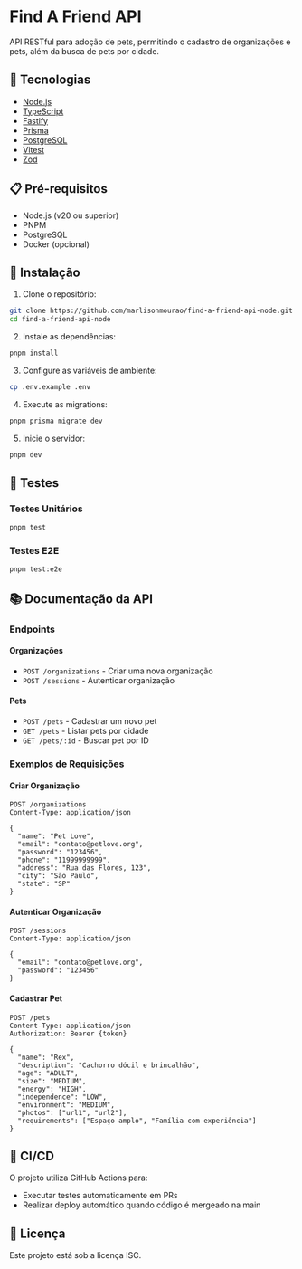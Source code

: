 # Find A Friend API

API RESTful para adoção de pets, permitindo o cadastro de organizações e pets, além da busca de pets por cidade.

## 🚀 Tecnologias

- [Node.js](https://nodejs.org/en/)
- [TypeScript](https://www.typescriptlang.org/)
- [Fastify](https://www.fastify.io/)
- [Prisma](https://www.prisma.io/)
- [PostgreSQL](https://www.postgresql.org/)
- [Vitest](https://vitest.dev/)
- [Zod](https://zod.dev/)

## 📋 Pré-requisitos

- Node.js (v20 ou superior)
- PNPM
- PostgreSQL
- Docker (opcional)

## 🔧 Instalação

1. Clone o repositório:

```bash
git clone https://github.com/marlisonmourao/find-a-friend-api-node.git
cd find-a-friend-api-node
```

2. Instale as dependências:

```bash
pnpm install
```

3. Configure as variáveis de ambiente:

```bash
cp .env.example .env
```

4. Execute as migrations:

```bash
pnpm prisma migrate dev
```

5. Inicie o servidor:

```bash
pnpm dev
```

## 🧪 Testes

### Testes Unitários

```bash
pnpm test
```

### Testes E2E

```bash
pnpm test:e2e
```

## 📚 Documentação da API

### Endpoints

#### Organizações

- `POST /organizations` - Criar uma nova organização
- `POST /sessions` - Autenticar organização

#### Pets

- `POST /pets` - Cadastrar um novo pet
- `GET /pets` - Listar pets por cidade
- `GET /pets/:id` - Buscar pet por ID

### Exemplos de Requisições

#### Criar Organização

```http
POST /organizations
Content-Type: application/json

{
  "name": "Pet Love",
  "email": "contato@petlove.org",
  "password": "123456",
  "phone": "11999999999",
  "address": "Rua das Flores, 123",
  "city": "São Paulo",
  "state": "SP"
}
```

#### Autenticar Organização

```http
POST /sessions
Content-Type: application/json

{
  "email": "contato@petlove.org",
  "password": "123456"
}
```

#### Cadastrar Pet

```http
POST /pets
Content-Type: application/json
Authorization: Bearer {token}

{
  "name": "Rex",
  "description": "Cachorro dócil e brincalhão",
  "age": "ADULT",
  "size": "MEDIUM",
  "energy": "HIGH",
  "independence": "LOW",
  "environment": "MEDIUM",
  "photos": ["url1", "url2"],
  "requirements": ["Espaço amplo", "Família com experiência"]
}
```

## 🚀 CI/CD

O projeto utiliza GitHub Actions para:

- Executar testes automaticamente em PRs
- Realizar deploy automático quando código é mergeado na main

## 📄 Licença

Este projeto está sob a licença ISC.
